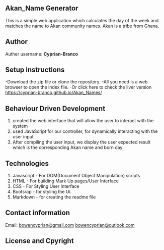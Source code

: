 ## Akan_Name Generator
This is a simple web application which calculates the day of the week and matches the name to Akan community names. Akan is a tribe from Ghana.

## Author
Auther username: **Cyprian-Branco**

## Setup instructions
-Download the zip file or clone the repository.
-All you need is a web browser to open the index file.
-Or click here to check the liver version https://cyprian-branco.github.io/Akan_Names/

## Behaviour Driven Development
1. created the web interface that will allow the user to interact with the system
2. used JavaScript for our controller, for dynamically interacting with the user input
3. After compiling the user input, we display the user expected result which is the corresponding Akan name and born day

## Technologies
1. Javascript - For DOM(Document Object Manipulation) scripts
2. HTML - For building Mark Up pages/User Interface
3. CSS - For Styling User Interface
4. Bootsrap - for styling the Ui.
5. Markdown - for creating the readme file

## Contact information
Email: bowencyprian@gmail.com
        bowencyprian@outlook.com
## License and Cpyright
